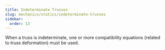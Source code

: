 ```yaml
---
title: Indeterminate Trusses
slug: mechanics/statics/indeterminate-trusses
sidebar:
  order: 13
---
```


When a truss is indeterminate, one or more compatibility equations (related to
truss deformation) must be used.
